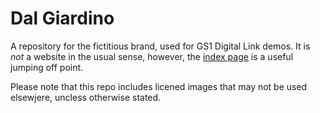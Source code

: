 # Dal Giardino
A repository for the fictitious brand, used for GS1 Digital Link demos. It is *not* a website in the usual sense, however, the [index page](https://gs1.github.io/dalgiardino/) is a useful jumping off point.

Please note that this repo includes licened images that may not be used elsewjere, uncless otherwise stated.
